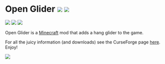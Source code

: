 # Open Glider [![](http://cf.way2muchnoise.eu/full_252354_downloads.svg)](https://minecraft.curseforge.com/projects/open-glider) [![](http://cf.way2muchnoise.eu/versions/For%20MC_252354_all.svg)](https://minecraft.curseforge.com/projects/open-glider)

[![](https://img.shields.io/badge/1.10.2_status-beta-yellow.svg)](https://minecraft.curseforge.com/projects/open-glider/files?filter-game-version=1738749986%3A572&filter-status=1)
[![](https://img.shields.io/badge/Latest_version-0.2.3-blue.svg)](https://minecraft.curseforge.com/projects/open-glider/files?filter-game-version=1738749986%3A572&filter-status=1)
[![](https://img.shields.io/badge/Supported-Fully-brightgreen.svg)](https://minecraft.curseforge.com/projects/open-glider/files?filter-game-version=1738749986%3A572&filter-status=1)

Open Glider is a [Minecraft](https://minecraft.net/) mod that adds a hang glider to the game.

For all the juicy information (and downloads) see the CurseForge page [here](http://minecraft.curseforge.com/projects/open-glider). Enjoy!

![](https://github.com/gr8pefish/OpenGlider/blob/1.10/art/banner.png) 





